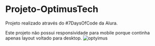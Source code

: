 # Projeto-OptimusTech
Projeto realizado através do #7DaysOfCode da Alura.

Este projeto não possui responsividade para mobile porque continha apenas layout voltado para desktop.
![optyimus](https://github.com/user-attachments/assets/1ff7fcff-1d7c-4be2-a808-2adefeb12c8b)
